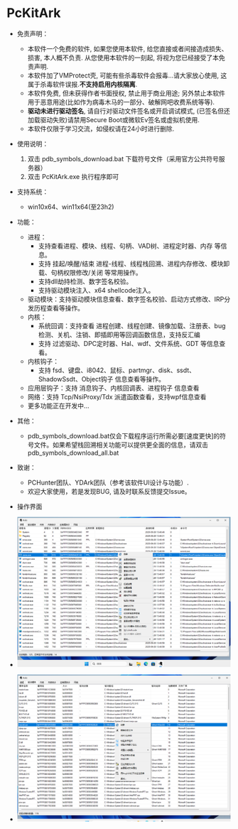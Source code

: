 # PcKitArk

- 免责声明：
  - 本软件一个免费的软件, 如果您使用本软件, 给您直接或者间接造成损失、损害, 本人概不负责. 从您使用本软件的一刻起, 将视为您已经接受了本免责声明.
  - 本软件加了VMProtect壳, 可能有些杀毒软件会报毒...请大家放心使用, 这属于杀毒软件误报.**不支持启用内核隔离**.
  - 本软件免费, 但未获得作者书面授权, 禁止用于商业用途; 另外禁止本软件用于恶意用途(比如作为病毒木马的一部分、破解网吧收费系统等等).
  - **驱动未进行驱动签名**, 请自行对驱动文件签名或开启调试模式, (已签名但还加载驱动失败)请禁用Secure Boot或微软Ev签名或虚拟机使用.
  - 本软件仅限于学习交流，如侵权请在24小时进行删除.

- 使用说明：
  1. 双击 pdb_symbols_download.bat 下载符号文件（采用官方公共符号服务器）
  2. 双击 PcKitArk.exe 执行程序即可

- 支持系统：
  - win10x64、win11x64(至23h2)

- 功能：
  - 进程：
    - 支持查看进程、模块、线程、句柄、VAD树、进程定时器、内存 等信息。
    - 支持 挂起/唤醒/结束 进程-线程、线程栈回溯、进程内存修改、模块卸载、句柄权限修改/关闭 等常用操作。
    - 支持dll劫持检测、数字签名校验。
    - 支持驱动模块注入、x64 shellcode注入。
  - 驱动模块：支持驱动模块信息查看、数字签名校验、启动方式修改、IRP分发历程查看等操作。
  - 内核：
    - 系统回调：支持查看 进程创建、线程创建、镜像加载、注册表、bug检测、关机、注销、即插即用等回调函数信息，支持反汇编
    - 支持 过滤驱动、DPC定时器、Hal、wdf、文件系统、GDT 等信息查看。
  - 内核钩子：
    - 支持 fsd、键盘、i8042、鼠标、partmgr、disk、ssdt、ShadowSsdt、Object钩子 信息查看等操作。
  - 应用层钩子：支持 消息钩子、内核回调表、进程钩子 信息查看
  - 网络：支持 Tcp/NsiProxy/Tdx 派遣函数查看，支持wpf信息查看
  - 更多功能正在开发中...

- 其他：
  - pdb_symbols_download.bat仅会下载程序运行所需必要\[速度更快\]的符号文件。如果希望栈回溯相关功能可以提供更全面的信息，请双击pdb_symbols_download_all.bat

- 致谢：
  - PCHunter团队、YDArk团队（参考该软件UI设计与功能）.
  - 欢迎大家使用，若是发现BUG, 请及时联系反馈提交Issue。

- 操作界面
- ![操作界面](screenshots/1.%20主界面.png)
- ![操作界面](screenshots/2.%20驱动模块.png)







